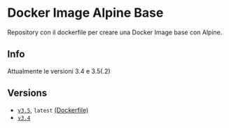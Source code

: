 # Docker Image Alpine Base

Repository con il dockerfile per creare una Docker Image base con Alpine.

## Info

Attualmente le versioni 3.4 e 3.5(.2)

## Versions

- [`v3.5`](https://github.com/scolagreco/docker-alpine/releases/tag/v3.5), `latest` [(Dockerfile)](https://github.com/scolagreco/docker-alpine/blob/master/Dockerfile)
- [`v3.4`](https://github.com/scolagreco/docker-alpine/releases/tag/v3.4)
